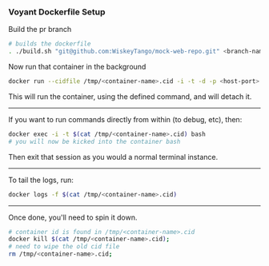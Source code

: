 ### Voyant Dockerfile Setup

Build the pr branch

```bash
# builds the dockerfile
. ./build.sh "git@github.com:WiskeyTango/mock-web-repo.git" <branch-name> <container-name>"npm install"
```

Now run that container in the background

```bash
docker run --cidfile /tmp/<container-name>.cid -i -t -d -p <host-port>:<container-port> <container-name> <command>
```

This will run the container, using the defined command, and will detach it.

---

If you want to run commands directly from within (to debug, etc), then:

```bash
docker exec -i -t $(cat /tmp/<container-name>.cid) bash
# you will now be kicked into the container bash
```

Then exit that session as you would a normal terminal instance.

---

To tail the logs, run:

```bash
docker logs -f $(cat /tmp/<container-name>.cid)
```

---

Once done, you'll need to spin it down.

```bash
# container id is found in /tmp/<container-name>.cid
docker kill $(cat /tmp/<container-name>.cid);
# need to wipe the old cid file
rm /tmp/<container-name>.cid;
```
